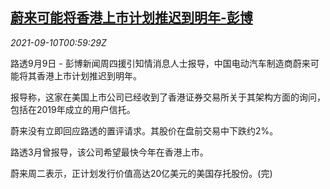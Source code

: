 <!--1631235662000-->
[蔚来可能将香港上市计划推迟到明年-彭博](https://cn.reuters.com/article/nio-hk-ipo-plan-postponed-0909-thur-idCNKBS2G602L)
------

<div><i>2021-09-10T00:59:29Z</i></div><p>路透9月9日 - 彭博新闻周四援引知情消息人士报导，中国电动汽车制造商蔚来可能将其香港上市计划推迟到明年。</p><p>报导称，这家在美国上市公司已经收到了香港证券交易所关于其架构方面的询问，包括在2019年成立的用户信托。</p><p>蔚来没有立即回应路透的置评请求。其股价在盘前交易中下跌约2%。</p><p>路透3月曾报导，该公司希望最快今年在香港上市。</p><p>蔚来周二表示，正计划发行价值高达20亿美元的美国存托股份。(完)</p>
